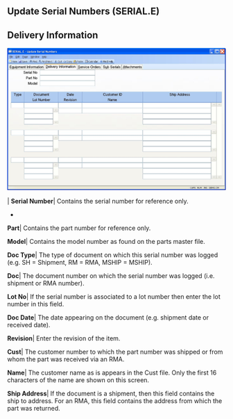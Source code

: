 ## Update Serial Numbers (SERIAL.E)
<PageHeader />

## Delivery Information

![](./SERIAL-E-2.jpg)

| **Serial Number**|  Contains the serial number for reference only.

-  
**Part**|  Contains the part number for reference only.

**Model**|  Contains the model number as found on the parts master file.

**Doc Type**|  The type of document on which this serial number was logged
(e.g. SH = Shipment, RM = RMA, MSHIP = MSHIP).

**Doc**|  The document number on which the serial number was logged (i.e.
shipment or RMA number).

**Lot No**|  If the serial number is associated to a lot number then enter the
lot number in this field.

**Doc Date**|  The date appearing on the document (e.g. shipment date or
received date).

**Revision**|  Enter the revision of the item.

**Cust**|  The customer number to which the part number was shipped or from
whom the part
was received via an RMA.

**Name**|  The customer name as is appears in the Cust file. Only the first 16
characters of the name are shown on this screen.

**Ship Address**|  If the document is a shipment, then this field contains the
ship to address. For an RMA, this field contains the address from which the
part was returned.


<badge text= "Version 8.10.57 " vertical="middle" />

<PageFooter />
